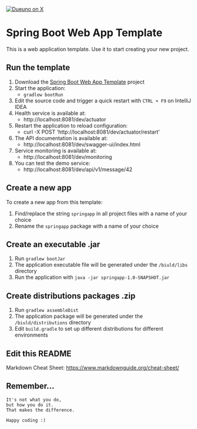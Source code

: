 [![Dueuno on X](https://img.shields.io/twitter/follow/dueunoframework?style=social)](https://x.com/dueunoframework)

# Spring Boot Web App Template

This is a web application template. Use it to start creating your new project.

## Run the template

1. Download the [Spring Boot Web App Template](https://github.com/dueuno-projects/spring-web-app-template) project
2. Start the application:
   - `gradlew bootRun`
3. Edit the source code and trigger a quick restart with `CTRL + F9` on IntelliJ IDEA
4. Health service is available at:
   - http://localhost:8081/dev/actuator
5. Restart the application to reload configuration:
   - curl -X POST 'http://localhost:8081/dev/actuator/restart'
4. The API documentation is available at:
   - http://localhost:8081/dev/swagger-ui/index.html
4. Service monitoring is available at:
   - http://localhost:8081/dev/monitoring
5. You can test the demo service:
   - http://localhost:8081/dev/api/v1/message/42

## Create a new app

To create a new app from this template:

1. Find/replace the string `springapp` in all project files with a name of your choice
2. Rename the `springapp` package with a name of your choice

## Create an executable .jar

1. Run `gradlew bootJar`
2. The application executable file will be generated under the `/biuld/libs` directory
3. Run the application with `java -jar springapp-1.0-SNAPSHOT.jar`

## Create distributions packages .zip

1. Run `gradlew assembleDist`
2. The application package will be generated under the `/biuld/distributions` directory
3. Edit `build.gradle` to set up different distributions for different environments

## Edit this README

Markdown Cheat Sheet: https://www.markdownguide.org/cheat-sheet/

## Remember...

```
It's not what you do,
but how you do it.
That makes the difference.

Happy coding :)
```